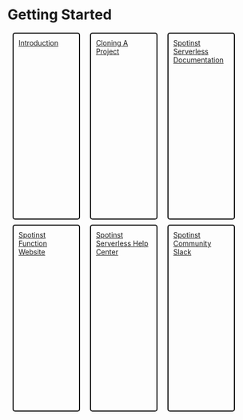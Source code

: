 <html>
<style>
.menu-group{
	display:inline-block;
}
.single-menu{
	width: 22%;
	min-height:350px;
    float:left;
    border: 2px solid black;
    border-radius: 5px;
	padding: 10px 10px;
	margin: 10px 10px;
	margin-top: 0px;
}
li{
	font-size: 16px;
}
</style>

<div class="menu-group">
	<h1>Getting Started</h1>
	<div class="single-menu">
		<a href="./getting-started.md">Introduction</a>
	</div>
	<div class="single-menu">
		<a href="./cloning-project.md">Cloning A Project</a>
	</div>
	<div class="single-menu">
		<a href="https://serverless.com/framework/docs/providers/spotinst/">Spotinst Serverless Documentation</a>
	</div>
	<div class="single-menu">
		<a href="https://spotinst.com/products/spotinst-functions/">Spotinst Function Website</a>
	</div>
	<div class="single-menu">
		<a href="https://help.spotinst.com/hc/en-us/categories/115000701089-Spotinst-Functions-">Spotinst Serverless Help Center</a>
	</div>
	<div class="single-menu">
		<a href="https://join.slack.com/t/spotinst-community/shared_invite/">Spotinst Community Slack</a>
	</div>
</div>
</html>